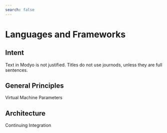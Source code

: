 ```yaml
---
search: false
---
```


# Languages and Frameworks<Badge text="Beta" type="warn"/>

## Intent

Text in Modyo is not justified. Titles do not use journods, unless they are full sentences.

## General Principles

Virtual Machine Parameters

## Architecture

Continuing Integration
